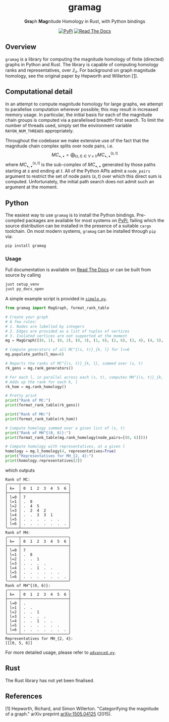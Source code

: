 <div align="center">

<h1>gramag</h1>

<b>Gra</b>ph <b>Mag</b>nitude Homology in Rust, with Python bindings

[![PyPi](https://img.shields.io/pypi/v/gramag)](https://pypi.org/project/gramag/)
[![Read The Docs](https://readthedocs.org/projects/gramag/badge/?version=latest)](https://gramag.readthedocs.io/en/latest/?badge=latest)

</div>

## Overview

`gramag` is a library for computing the magnitude homology of finite (directed) graphs in Python and Rust.
The library is capable of computing homology ranks and representatives, over ℤ₂.
For background on graph magnitude homology, see the original paper by Hepworth and Willerton [[1]](#1).

## Computational detail

In an attempt to compute magnitude homology for large graphs, we attempt to parallelise computation wherever possible; this may result in increased memory usage.
In particular, the initial basis for each of the magnitude chain groups is computed via a parallelised breadth-first search.
To limit the number of threads used, simply set the environment variable `RAYON_NUM_THREADS` appropriately.

Throughout the codebase we make extensive use of the fact that the magnitude chain complex splits over node pairs, i.e.
$$MC_{\bullet, \bullet} = \bigoplus_{(s, t)\in V\times V} MC_{\bullet, \bullet}^{(s, t)}$$
where $MC_{\bullet, \bullet}^{(s, t)}$ is the sub-complex of $MC_{\bullet, \bullet}$ generated by those paths starting at $s$ and ending at $t$.
All of the Python APIs admit a `node_pairs` argument to restrict the set of node pairs $(s, t)$ over which this direct sum is computed.
Unfortunately, the initial path search does not admit such an argument at the moment.

## Python

The easiest way to use `gramag` is to install the Python bindings.
Pre-compiled packages are available for most systems on [PyPi](https://pypi.org/project/gramag/), failing which the source distribution can be installed in the presence of a suitable `cargo` toolchain.
On most modern systems, `gramag` can be installed through `pip` via:

```bash
pip install gramag
```

### Usage

Full documentation is available on [Read The Docs](https://gramag.readthedocs.io) or can be built from source by calling
```bash
just setup_venv
just py_docs_open
```
A simple example script is provided in [`simple.py`](docs/source/examples/simple.py).
```python
from gramag import MagGraph, format_rank_table

# Create your graph
# A few rules:
# 1. Nodes are labelled by integers
# 2. Edges are provided as a list of tuples of vertices
# 3. Isolated vertices are not supported at the moment
mg = MagGraph([(0, 1), (0, 2), (0, 3), (1, 6), (2, 6), (3, 4), (4, 5), (5, 6)])

# Compute generators of all MC^{(s, t)}_{k, l} for l<=6
mg.populate_paths(l_max=6)

# Reports the ranks of MC^{(s, t)}_{k, l}, summed over (s, t)
rk_gens = mg.rank_generators()

# For each l, in parallel across each (s, t), computes MH^{(s, t)}_{k, l}
# Adds up the rank for each k, l
rk_hom = mg.rank_homology()

# Pretty print
print("Rank of MC:")
print(format_rank_table(rk_gens))

print("Rank of MH:")
print(format_rank_table(rk_hom))

# Compute homology summed over a given list of (s, t)
print("Rank of MH^{(0, 6)}:")
print(format_rank_table(mg.rank_homology(node_pairs=[(0, 6)])))

# Compute homology with representatives, at a given l
homology = mg.l_homology(4, representatives=True)
print("Representatives for MH_{2, 4}:")
print(homology.representatives[2])
```
which outputs
```
Rank of MC:
╭─────┬─────────────────────╮
│ k=  │ 0  1  2  3  4  5  6 │
├─────┼─────────────────────┤
│ l=0 │ 7                   │
│ l=1 │ .  8                │
│ l=2 │ .  4  5             │
│ l=3 │ .  2  4  2          │
│ l=4 │ .  .  3  3  1       │
│ l=5 │ .  .  .  .  .  .    │
│ l=6 │ .  .  .  .  .  .  . │
╰─────┴─────────────────────╯
Rank of MH:
╭─────┬─────────────────────╮
│ k=  │ 0  1  2  3  4  5  6 │
├─────┼─────────────────────┤
│ l=0 │ 7                   │
│ l=1 │ .  8                │
│ l=2 │ .  .  1             │
│ l=3 │ .  .  .  .          │
│ l=4 │ .  .  1  .  .       │
│ l=5 │ .  .  .  .  .  .    │
│ l=6 │ .  .  .  .  .  .  . │
╰─────┴─────────────────────╯
Rank of MH^{(0, 6)}:
╭─────┬─────────────────────╮
│ k=  │ 0  1  2  3  4  5  6 │
├─────┼─────────────────────┤
│ l=0 │ .                   │
│ l=1 │ .  .                │
│ l=2 │ .  .  1             │
│ l=3 │ .  .  .  .          │
│ l=4 │ .  .  1  .  .       │
│ l=5 │ .  .  .  .  .  .    │
│ l=6 │ .  .  .  .  .  .  . │
╰─────┴─────────────────────╯
Representatives for MH_{2, 4}:
[[[0, 5, 6]]
```

For more detailed usage, please refer to [`advanced.py`](docs/source/examples/advanced.py).

## Rust

The Rust library has not yet been finalised.

## References

<a id="1">[1]</a>
Hepworth, Richard, and Simon Willerton.
"Categorifying the magnitude of a graph."
arXiv preprint [arXiv:1505.04125](https://arxiv.org/abs/1505.04125) (2015).
